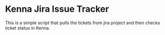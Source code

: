 # Kenna Jira Issue Tracker

This is a simple script that pulls the tickets from jira project and then checks ticket status in Kenna. 

